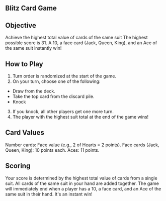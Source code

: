 ## Blitz Card Game
## Objective
Achieve the highest total value of cards of the same suit The highest possible score is 31.
A 10, a face card (Jack, Queen, King), and an Ace of the same suit instantly win!
## How to Play
1. Turn order is randomized at the start of the game.
2. On your turn, choose one of the following:
- Draw from the deck.
- Take the top card from the discard pile.
- Knock
3. If you knock, all other players get one more turn.
4. The player with the highest suit total at the end of the game wins!
## Card Values
Number cards: Face value (e.g., 2 of Hearts = 2 points).
Face cards (Jack, Queen, King): 10 points each.
Aces: 11 points.
## Scoring
Your score is determined by the highest total value of cards from a single suit.
All cards of the same suit in your hand are added together.
The game will immediately end when a player has a 10, a face card, and an Ace of the same suit in their hand. It's an instant win!

